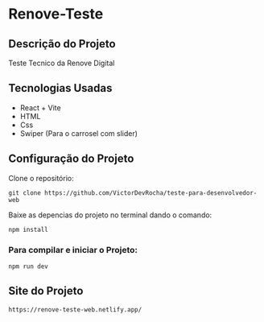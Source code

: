 # Renove-Teste

## Descrição do Projeto

Teste Tecnico da Renove Digital

## Tecnologias Usadas

+ React + Vite
+ HTML
+ Css
+ Swiper (Para o carrosel com slider)


## Configuração do Projeto

Clone o repositório:

```
git clone https://github.com/VictorDevRocha/teste-para-desenvolvedor-web
```

Baixe as depencias do projeto no terminal dando o comando:

```
npm install
```

### Para compilar e iniciar o Projeto:

```
npm run dev
```

## Site do Projeto

```
https://renove-teste-web.netlify.app/
````

